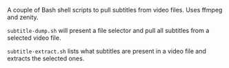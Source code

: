 A couple of Bash shell scripts to pull subtitles from video files.
Uses ffmpeg and zenity.

`subtitle-dump.sh` will present a file selector and pull all subtitles from a selected video file.

`subtitle-extract.sh` lists what subtitles are present in a video file and extracts the selected ones.
